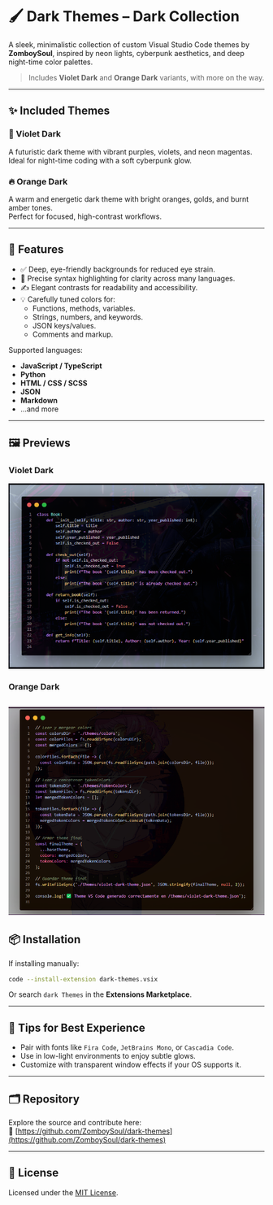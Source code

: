 # 🖌️ Dark Themes – Dark Collection

A sleek, minimalistic collection of custom Visual Studio Code themes by **ZomboySoul**, inspired by neon lights, cyberpunk aesthetics, and deep night-time color palettes.

> Includes **Violet Dark** and **Orange Dark** variants, with more on the way.

---

## ✨ Included Themes

### 🌌 Violet Dark
A futuristic dark theme with vibrant purples, violets, and neon magentas.  
Ideal for night-time coding with a soft cyberpunk glow.

### 🔥 Orange Dark
A warm and energetic dark theme with bright oranges, golds, and burnt amber tones.  
Perfect for focused, high-contrast workflows.

---

## 🎨 Features

- ✅ Deep, eye-friendly backgrounds for reduced eye strain.
- 🎯 Precise syntax highlighting for clarity across many languages.
- ✍️ Elegant contrasts for readability and accessibility.
- 💡 Carefully tuned colors for:
  - Functions, methods, variables.
  - Strings, numbers, and keywords.
  - JSON keys/values.
  - Comments and markup.

Supported languages:
- **JavaScript / TypeScript**
- **Python**
- **HTML / CSS / SCSS**
- **JSON**
- **Markdown**
- ...and more

---

## 🖼️ Previews

### Violet Dark
![violet-dark-preview](assets/preview2.png)

### Orange Dark
![orange-dark-preview](assets/orange-dark.png)
---

## 📦 Installation

If installing manually:

```bash
code --install-extension dark-themes.vsix
```

Or search `dark Themes` in the **Extensions Marketplace**.

---

## 🧠 Tips for Best Experience

- Pair with fonts like `Fira Code`, `JetBrains Mono`, or `Cascadia Code`.
- Use in low-light environments to enjoy subtle glows.
- Customize with transparent window effects if your OS supports it.

---

## 🗂 Repository

Explore the source and contribute here:  
🔗 [https://github.com/ZomboySoul/dark-themes](https://github.com/ZomboySoul/dark-themes)

---

## 📖 License

Licensed under the [MIT License](https://opensource.org/licenses/MIT).
